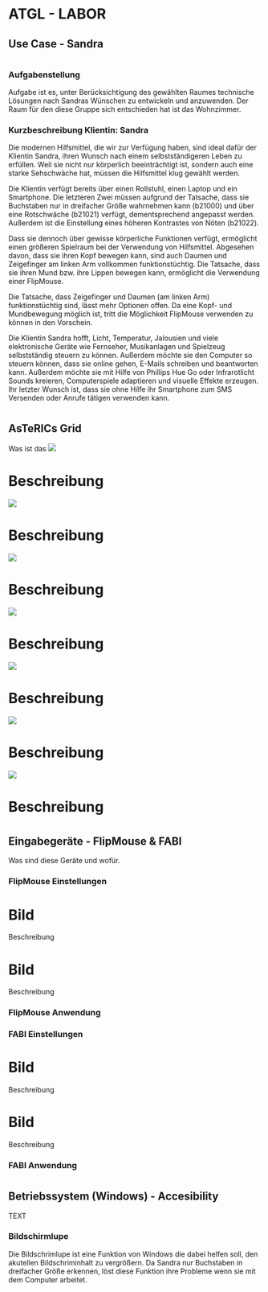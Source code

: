 
# ATGL - LABOR

## Use Case - Sandra
# 
#
### Aufgabenstellung
Aufgabe ist es, unter Berücksichtigung des gewählten Raumes technische Lösungen nach Sandras Wünschen zu entwickeln und anzuwenden. Der Raum für den diese Gruppe sich entschieden hat ist das Wohnzimmer.

### Kurzbeschreibung Klientin: Sandra
Die modernen Hilfsmittel, die wir zur Verfügung haben, sind ideal dafür der Klientin Sandra, ihren Wunsch nach einem selbstständigeren Leben zu erfüllen. Weil sie nicht nur körperlich beeinträchtigt ist, sondern auch eine starke Sehschwäche hat, müssen die Hilfsmittel klug gewählt werden.

Die Klientin verfügt bereits über einen Rollstuhl, einen Laptop und ein Smartphone. Die letzteren Zwei müssen aufgrund der Tatsache, dass sie Buchstaben nur in dreifacher Größe wahrnehmen kann (b21000) und über eine Rotschwäche (b21021) verfügt, dementsprechend angepasst werden. Außerdem ist die Einstellung eines höheren Kontrastes von Nöten (b21022). 

Dass sie dennoch über gewisse körperliche Funktionen verfügt, ermöglicht einen größeren Spielraum bei der Verwendung von Hilfsmittel. Abgesehen davon, dass sie ihren Kopf bewegen kann, sind auch Daumen und Zeigefinger am linken Arm vollkommen funktionstüchtig. Die Tatsache, dass sie ihren Mund bzw. ihre Lippen bewegen kann, ermöglicht die Verwendung einer FlipMouse. 

Die Tatsache, dass Zeigefinger und Daumen (am linken Arm) funktionstüchtig sind, lässt mehr Optionen offen. Da eine Kopf- und Mundbewegung möglich ist, tritt die Möglichkeit FlipMouse verwenden zu können in den Vorschein.

Die Klientin Sandra hofft, Licht, Temperatur, Jalousien und viele elektronische Geräte wie Fernseher, Musikanlagen und Spielzeug selbstständig steuern zu können. Außerdem möchte sie den Computer so steuern können, dass sie online gehen, E-Mails schreiben und beantworten kann. Außerdem möchte sie mit Hilfe von Phillips Hue Go oder Infrarotlicht Sounds kreieren, Computerspiele adaptieren und visuelle Effekte erzeugen. Ihr letzter Wunsch ist, dass sie ohne Hilfe ihr Smartphone zum SMS Versenden oder Anrufe tätigen verwenden kann.
#
## AsTeRICs Grid
Was ist das
![](Images_Grid_WZ/01_Main_Grid.jpg)
# Beschreibung
![](Images_Grid_WZ/02_WZmain_Grid.jpg)
# Beschreibung
![](Images_Grid_WZ/03_TemperaturMain_Grid.jpg)
# Beschreibung
![](Images_Grid_WZ/04_LichtDimmenMain_Grid.jpg)
# Beschreibung
![](Images_Grid_WZ/05_WZmediensteuerung_Grid.jpg)
# Beschreibung
![](Images_Grid_WZ/06_Radiosteuerung_Grid.jpg)
# Beschreibung
![](Images_Grid_WZ/07_WZ_TVsteuerung_Grid.jpg)
# Beschreibung
#
## Eingabegeräte - FlipMouse & FABI
Was sind diese Geräte und wofür.
### FlipMouse Einstellungen
# Bild
Beschreibung
# Bild
Beschreibung
### FlipMouse Anwendung
### FABI Einstellungen
# Bild
Beschreibung
# Bild
Beschreibung
### FABI Anwendung
#
## Betriebssystem (Windows) - Accesibility
TEXT
### Bildschirmlupe
Die Bildschrimlupe ist eine Funktion von Windows die dabei helfen soll, den akutellen Bildschriminhalt zu vergrößern. Da Sandra nur Buchstaben in dreifacher Größe erkennen, löst diese Funktion ihre Probleme wenn sie mit dem Computer arbeitet.



